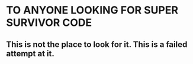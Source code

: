 # TO ANYONE LOOKING FOR SUPER SURVIVOR CODE
## This is not the place to look for it. This is a failed attempt at it. 
